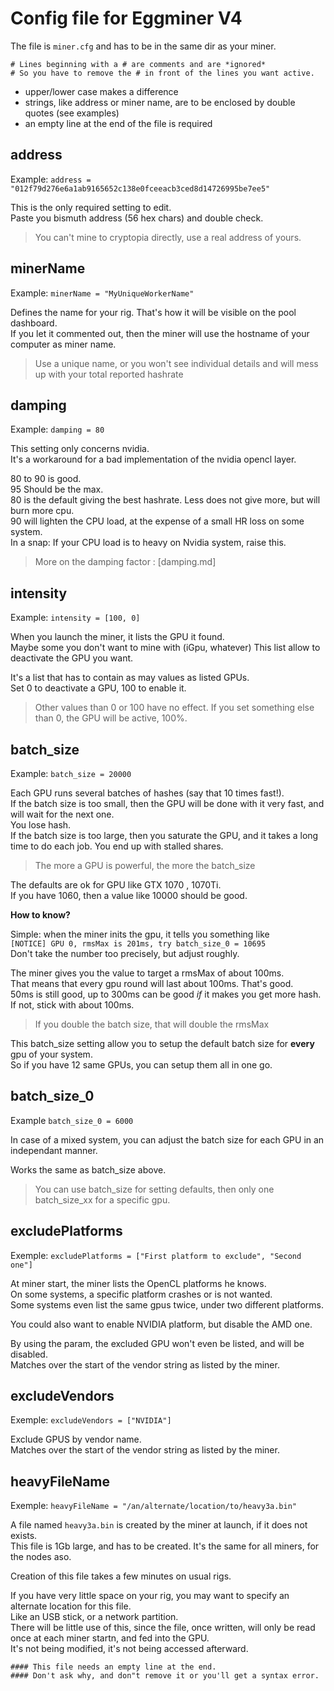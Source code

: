 # Config file for Eggminer V4

The file is `miner.cfg` and has to be in the same dir as your miner.

```
# Lines beginning with a # are comments and are *ignored*
# So you have to remove the # in front of the lines you want active.
```

- upper/lower case makes a difference  
- strings, like address or miner name, are to be enclosed by double quotes (see examples)
- an empty line at the end of the file is required

## address

Example: `address = "012f79d276e6a1ab9165652c138e0fceeacb3ced8d14726995be7ee5"`

This is the only required setting to edit.  
Paste you bismuth address (56 hex chars) and double check.  

> You can't mine to cryptopia directly, use a real address of yours.

## minerName

Example: `minerName = "MyUniqueWorkerName"`

Defines the name for your rig. That's how it will be visible on the pool dashboard.  
If you let it commented out, then the miner will use the hostname of your computer as miner name.

> Use a unique name, or you won't see individual details and will mess up with your total reported hashrate

## damping

Example: `damping = 80`

This setting only concerns nvidia.  
It's a workaround for a bad implementation of the nvidia opencl layer.

80 to 90 is good.  
95 Should be the max.  
80 is the default giving the best hashrate. Less does not give more, but will burn more cpu.  
90 will lighten the CPU load, at the expense of a small HR loss on some system.  
In a snap: If your CPU load is to heavy on Nvidia system, raise this.

> More on the damping factor : [damping.md]

## intensity

Example: `intensity = [100, 0]`

When you launch the miner, it lists the GPU it found.  
Maybe some you don't want to mine with (iGpu, whatever)
This list allow to deactivate the GPU you want.

It's a list that has to contain as may values as listed GPUs.  
Set 0 to deactivate a GPU, 100 to enable it.  

> Other values than 0 or 100 have no effect. If you set something else than 0, the GPU will be active, 100%.

## batch_size

Example: `batch_size = 20000`

Each GPU runs several batches of hashes (say that 10 times fast!).  
If the batch size is too small, then the GPU will be done with it very fast, and will wait for the next one.  
You lose hash.  
If the batch size is too large, then you saturate the GPU, and it takes a long time to do each job. You end up with stalled shares.

> The more a GPU is powerful, the more the batch_size

The defaults are ok for GPU like GTX 1070 , 1070Ti.  
If you have 1060, then a value like 10000 should be good.  

**How to know?**

Simple: when the miner inits the gpu, it tells you something like  
`[NOTICE] GPU 0, rmsMax is 201ms, try batch_size_0 = 10695`  
Don't take the number too precisely, but adjust roughly.

The miner gives you the value to target a rmsMax of about 100ms.  
That means that every gpu round will last about 100ms. That's good.  
50ms is still good, up to 300ms can be good *if* it makes you get more hash. If not, stick with about 100ms.

> If you double the batch size, that will double the rmsMax

This batch_size setting allow you to setup the default batch size for **every** gpu of your system.  
So if you have 12 same GPUs, you can setup them all in one go.

## batch_size_0

Example `batch_size_0 = 6000`

In case of a mixed system, you can adjust the batch size for each GPU in an independant manner.

Works the same as batch_size above.

> You can use batch_size for setting defaults, then only one batch_size_xx for a specific gpu.

## excludePlatforms

Exemple: `excludePlatforms = ["First platform to exclude", "Second one"]`

At miner start, the miner lists the OpenCL platforms he knows.  
On some systems, a specific platform crashes or is not wanted.  
Some systems even list the same gpus twice, under two different platforms.  

You could also want to enable NVIDIA platform, but disable the AMD one.

By using the param, the excluded GPU won't even be listed, and will be disabled.  
Matches over the start of the vendor string as listed by the miner.

## excludeVendors

Exemple: `excludeVendors = ["NVIDIA"]`

Exclude GPUS by vendor name.  
Matches over the start of the vendor string as listed by the miner.

## heavyFileName

Exemple: `heavyFileName = "/an/alternate/location/to/heavy3a.bin"`

A file named `heavy3a.bin` is created by the miner at launch, if it does not exists.  
This file is 1Gb large, and has to be created. It's the same for all miners, for the nodes aso.

Creation of this file takes a few minutes on usual rigs.

If you have very little space on your rig, you may want to specify an alternate location for this file.  
Like an USB stick, or a network partition.  
There will be little use of this, since the file, once written, will only be read once at each miner startn, and fed into the GPU.  
It's not being modified, it's not being accessed afterward.


```
#### This file needs an empty line at the end.
#### Don't ask why, and don"t remove it or you'll get a syntax error.

```

